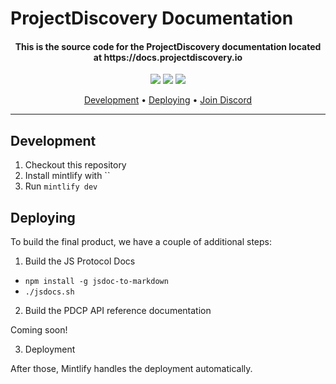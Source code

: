 # ProjectDiscovery Documentation

<h4 align="center">
    This is the source code for the ProjectDiscovery documentation located at https://docs.projectdiscovery.io
</h4>


<p align="center">
<a href="https://github.com/projectdiscovery/docs/issues"><img src="https://img.shields.io/badge/contributions-welcome-brightgreen.svg?style=flat" /></a>
<a href="https://twitter.com/pdiscoveryio"><img src="https://img.shields.io/twitter/follow/pdiscoveryio.svg?logo=twitter" /></a>
<a href="https://discord.gg/projectdiscovery"><img src="https://img.shields.io/discord/695645237418131507.svg?logo=discord" /></a>
</p>

<p align="center">
  <a href="#development">Development</a> •
  <a href="#deploying">Deploying</a> •
  <a href="https://discord.gg/projectdiscovery">Join Discord</a>
</p>

---

## Development

1. Checkout this repository
1. Install mintlify with ``
1. Run `mintlify dev`

## Deploying 

To build the final product, we have a couple of additional steps:

1. Build the JS Protocol Docs

- `npm install -g jsdoc-to-markdown`
- `./jsdocs.sh`

2. Build the PDCP API reference documentation

Coming soon!

3. Deployment

After those, Mintlify handles the deployment automatically.